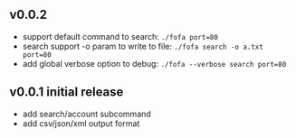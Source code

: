 
## v0.0.2
- support default command to search: ```./fofa port=80```
- search support -o param to write to file: ```./fofa search -o a.txt port=80```
- add global verbose option to debug: ```./fofa --verbose search port=80```

## v0.0.1 initial release
- add search/account subcommand
- add csv/json/xml output format